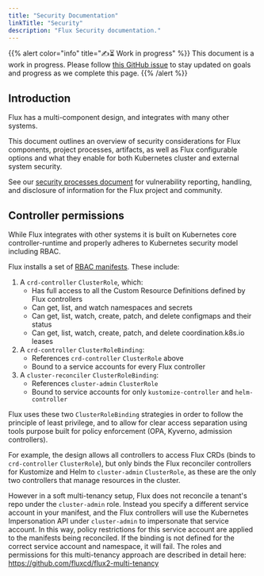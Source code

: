 ```yaml
---
title: "Security Documentation"
linkTitle: "Security"
description: "Flux Security documentation."
---
```


<!-- For doc writers: Step-by-step security instructions should live on the appropriate documentation pages. To fulfil our primise to end users, we should briefly outline the context here, and link to the more detailed instruction pages from each relevant part of this outline. -->

{{% alert color="info" title="✍️⏳ Work in progress" %}}
This document is a work in progress.
Please follow [this GitHub issue](https://github.com/fluxcd/website/issues/598) to stay updated on goals and progress as we complete this page.
{{% /alert %}}

## Introduction

Flux has a multi-component design, and integrates with many other systems.

This document outlines an overview of security considerations for Flux components, project processes, artifacts, as well as Flux configurable options and what they enable for both Kubernetes cluster and external system security.

See our [security processes document](/security) for vulnerability reporting, handling, and disclosure of information for the Flux project and community.

## Controller permissions

While Flux integrates with other systems it is built on Kubernetes core controller-runtime and properly adheres to Kubernetes security model including RBAC.

<!-- See [Flux RBAC manifests](https://github.com/fluxcd/flux2/tree/main/manifests/rbac)
- Scott: spell out here in high-level human-readable terms -->

Flux installs a set of [RBAC manifests](https://github.com/fluxcd/flux2/tree/main/manifests/rbac).
These include:

1. A `crd-controller` `ClusterRole`, which:
    - Has full access to all the Custom Resource Definitions defined by Flux controllers
    - Can get, list, and watch namespaces and secrets
    - Can get, list, watch, create, patch, and delete configmaps and their status
    - Can get, list, watch, create, patch, and delete coordination.k8s.io leases
2. A `crd-controller` `ClusterRoleBinding`:
    - References `crd-controller` `ClusterRole` above
    - Bound to a service accounts for every Flux controller
3. A `cluster-reconciler` `ClusterRoleBinding`:
    - References `cluster-admin` `ClusterRole`
    - Bound to service accounts for only `kustomize-controller` and `helm-controller`

Flux uses these two `ClusterRoleBinding` strategies in order to follow the principle of least privilege, and to allow for clear access separation using tools purpose built for policy enforcement (OPA, Kyverno, admission controllers).

For example, the design allows all controllers to access Flux CRDs (binds to `crd-controller` `ClusterRole`), but only binds the Flux reconciler controllers for Kustomize and Helm to `cluster-admin` `ClusterRole`, as these are the only two controllers that manage resources in the cluster.

However in a soft multi-tenancy setup, Flux does not reconcile a tenant's repo under the `cluster-admin` role.
Instead you specify a different service account in your manifest, and the Flux controllers will use the Kubernetes Impersonation API under `cluster-admin` to impersonate that service account.
In this way, policy restrictions for this service account are applied to the manifests being reconciled.
If the binding is not defined for the correct service account and namespace, it will fail.
The roles and permissions for this multi-tenancy approach are described in detail here: https://github.com/fluxcd/flux2-multi-tenancy
